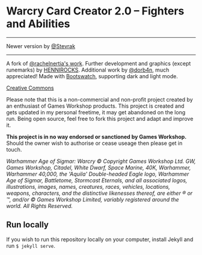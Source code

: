 # Warcry Card Creator 2.0 – Fighters and Abilities

****

Newer version by [@Stevrak](https://stevrak.github.io/warcry_legions)

****

A fork of [@rachelnertia's work](https://github.com/rachelnertia/warcry-card-creator). Further development and graphics (except runemarks) by [HENNIROCKS](https://hendrik-berends.de/en). Additional work by [@dorb4n](https://github.com/dorb4n), much appreciated! Made with [Bootswatch](https://bootswatch.com), supporting dark and light mode.

[Creative Commons](http://creativecommons.org/licenses/by-nc/4.0/)

Please note that this is a non-commercial and non-profit project created by an enthusiast of Games Workshop products. This project is created and gets updated in my personal freetime, it may get abandoned on the long run. Being open source, feel free to fork this project and adapt and improve it.

**This project is in no way endorsed or sanctioned by Games Workshop.** Should the owner wish to authorise or cease useage then please get in touch.

_Warhammer Age of Sigmar: Warcry © Copyright Games Workshop Ltd. GW, Games Workshop, Citadel, White Dwarf, Space Marine, 40K, Warhammer, Warhammer 40,000, the 'Aquila' Double-headed Eagle logo, Warhammer Age of Sigmar, Battletome, Stormcast Eternals, and all associated logos, illustrations, images, names, creatures, races, vehicles, locations, weapons, characters, and the distinctive likenesses thereof, are either ® or ™, and/or © Games Workshop Limited, variably registered around the world. All Rights Reserved._

## Run locally

If you wish to run this repository locally on your computer, install Jekyll and run `$ jekyll serve`.
